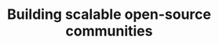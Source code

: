 ---
title: Building scalable open-source communities
dateMonthYear: February 2024
description:  If you are building a DevRel program for an open-source company, this talk will help you understand how to build and scale one, along with what programs to build. 
type: page
topic: talk
link: "https://www.youtube.com/watch?v=2p7ycbnv5G0"
image: "/images/gittogether.jpeg"
---